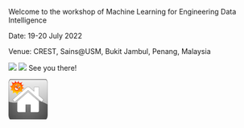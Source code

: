 Welcome to the workshop of
Machine Learning for Engineering Data Intelligence

Date: 19-20 July 2022

Venue: CREST, Sains@USM, Bukit Jambul, Penang, Malaysia

![](https://user-images.githubusercontent.com/6356054/180654775-c05b9103-a546-4026-b885-0b7f1eef433c.png) ![](https://user-images.githubusercontent.com/6356054/180654784-a4b1ec0c-9c3e-4ae3-9d6f-1881f05d6188.jpg) See you there!


[![](https://github.com/choojun/2022workshop_ml/raw/master/webimages/home.png)](https://github.com/choojun/2022workshop_ml/wiki) 

